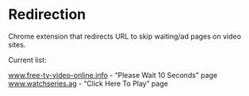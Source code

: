 # Redirection
Chrome extension that redirects URL to skip waiting/ad pages on video sites.

Current list:

www.free-tv-video-online.info - “Please Wait 10 Seconds” page  
www.watchseries.ag - “Click Here To Play” page
